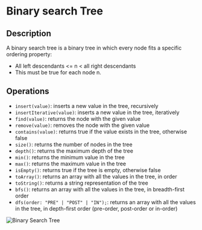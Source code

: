 # Binary search Tree

## Description

A binary search tree is a binary tree in which every node fits a specific ordering property:

- All left descendants <= n < all right descendants
- This must be true for each node n.

## Operations

- `insert(value)`: inserts a new value in the tree, recursively
- `insertIterative(value)`: inserts a new value in the tree, iteratively
- `find(value)`: returns the node with the given value
- `remove(value)`: removes the node with the given value
- `contains(value)`: returns true if the value exists in the tree, otherwise false
- `size()`: returns the number of nodes in the tree
- `depth()`: returns the maximum depth of the tree
- `min()`: returns the minimum value in the tree
- `max()`: returns the maximum value in the tree
- `isEmpty()`: returns true if the tree is empty, otherwise false
- `toArray()`: returns an array with all the values in the tree, in order
- `toString()`: returns a string representation of the tree
- `bfs()`: returns an array with all the values in the tree, in breadth-first order
- `dfs(order: "PRE" | "POST" | "IN");`: returns an array with all the values in the tree, in depth-first order (pre-order, post-order or in-order)

![Binary Search Tree](https://upload.wikimedia.org/wikipedia/commons/thumb/d/da/Binary_search_tree.svg/1200px-Binary_search_tree.svg.png)
